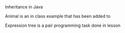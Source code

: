 Inheritance in Java

Animal is an in class example that has been added to

Expression tree is a pair programming task done in lesson
